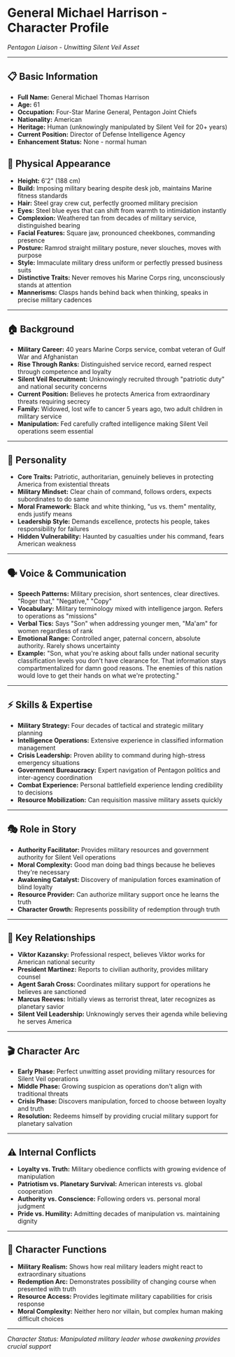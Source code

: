 # General Michael Harrison - Character Profile
*Pentagon Liaison - Unwitting Silent Veil Asset*

---

## 📋 **Basic Information**
- **Full Name:** General Michael Thomas Harrison
- **Age:** 61
- **Occupation:** Four-Star Marine General, Pentagon Joint Chiefs
- **Nationality:** American
- **Heritage:** Human (unknowingly manipulated by Silent Veil for 20+ years)
- **Current Position:** Director of Defense Intelligence Agency
- **Enhancement Status:** None - normal human

## 👤 **Physical Appearance**
- **Height:** 6'2" (188 cm)
- **Build:** Imposing military bearing despite desk job, maintains Marine fitness standards
- **Hair:** Steel gray crew cut, perfectly groomed military precision
- **Eyes:** Steel blue eyes that can shift from warmth to intimidation instantly
- **Complexion:** Weathered tan from decades of military service, distinguished bearing
- **Facial Features:** Square jaw, pronounced cheekbones, commanding presence
- **Posture:** Ramrod straight military posture, never slouches, moves with purpose
- **Style:** Immaculate military dress uniform or perfectly pressed business suits
- **Distinctive Traits:** Never removes his Marine Corps ring, unconsciously stands at attention
- **Mannerisms:** Clasps hands behind back when thinking, speaks in precise military cadences

---

## 🏠 **Background**
- **Military Career:** 40 years Marine Corps service, combat veteran of Gulf War and Afghanistan
- **Rise Through Ranks:** Distinguished service record, earned respect through competence and loyalty
- **Silent Veil Recruitment:** Unknowingly recruited through "patriotic duty" and national security concerns
- **Current Position:** Believes he protects America from extraordinary threats requiring secrecy
- **Family:** Widowed, lost wife to cancer 5 years ago, two adult children in military service
- **Manipulation:** Fed carefully crafted intelligence making Silent Veil operations seem essential

---

## 🧠 **Personality**
- **Core Traits:** Patriotic, authoritarian, genuinely believes in protecting America from existential threats
- **Military Mindset:** Clear chain of command, follows orders, expects subordinates to do same
- **Moral Framework:** Black and white thinking, "us vs. them" mentality, ends justify means
- **Leadership Style:** Demands excellence, protects his people, takes responsibility for failures
- **Hidden Vulnerability:** Haunted by casualties under his command, fears American weakness

---

## 🗣️ **Voice & Communication**
- **Speech Patterns:** Military precision, short sentences, clear directives. "Roger that," "Negative," "Copy"
- **Vocabulary:** Military terminology mixed with intelligence jargon. Refers to operations as "missions"
- **Verbal Tics:** Says "Son" when addressing younger men, "Ma'am" for women regardless of rank
- **Emotional Range:** Controlled anger, paternal concern, absolute authority. Rarely shows uncertainty
- **Example:** "Son, what you're asking about falls under national security classification levels you don't have clearance for. That information stays compartmentalized for damn good reasons. The enemies of this nation would love to get their hands on what we're protecting."

---

## ⚡ **Skills & Expertise**
- **Military Strategy:** Four decades of tactical and strategic military planning
- **Intelligence Operations:** Extensive experience in classified information management
- **Crisis Leadership:** Proven ability to command during high-stress emergency situations
- **Government Bureaucracy:** Expert navigation of Pentagon politics and inter-agency coordination
- **Combat Experience:** Personal battlefield experience lending credibility to decisions
- **Resource Mobilization:** Can requisition massive military assets quickly

---

## 🎭 **Role in Story**
- **Authority Facilitator:** Provides military resources and government authority for Silent Veil operations
- **Moral Complexity:** Good man doing bad things because he believes they're necessary
- **Awakening Catalyst:** Discovery of manipulation forces examination of blind loyalty
- **Resource Provider:** Can authorize military support once he learns the truth
- **Character Growth:** Represents possibility of redemption through truth

---

## 💞 **Key Relationships**
- **Viktor Kazansky:** Professional respect, believes Viktor works for American national security
- **President Martinez:** Reports to civilian authority, provides military counsel
- **Agent Sarah Cross:** Coordinates military support for operations he believes are sanctioned
- **Marcus Reeves:** Initially views as terrorist threat, later recognizes as planetary savior
- **Silent Veil Leadership:** Unknowingly serves their agenda while believing he serves America

---

## 🎬 **Character Arc**
- **Early Phase:** Perfect unwitting asset providing military resources for Silent Veil operations
- **Middle Phase:** Growing suspicion as operations don't align with traditional threats
- **Crisis Phase:** Discovers manipulation, forced to choose between loyalty and truth
- **Resolution:** Redeems himself by providing crucial military support for planetary salvation

---

## ⚠️ **Internal Conflicts**
- **Loyalty vs. Truth:** Military obedience conflicts with growing evidence of manipulation
- **Patriotism vs. Planetary Survival:** American interests vs. global cooperation
- **Authority vs. Conscience:** Following orders vs. personal moral judgment
- **Pride vs. Humility:** Admitting decades of manipulation vs. maintaining dignity

---

## 🎯 **Character Functions**
- **Military Realism:** Shows how real military leaders might react to extraordinary situations
- **Redemption Arc:** Demonstrates possibility of changing course when presented with truth
- **Resource Access:** Provides legitimate military capabilities for crisis response
- **Moral Complexity:** Neither hero nor villain, but complex human making difficult choices

---

*Character Status: Manipulated military leader whose awakening provides crucial support*